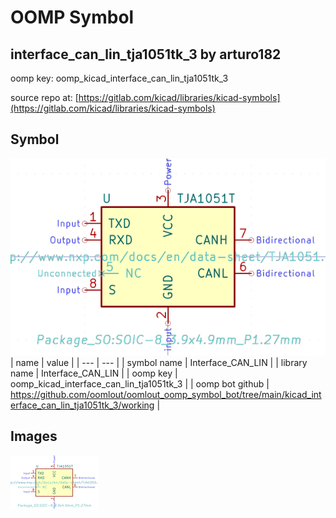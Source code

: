 # OOMP Symbol  
## interface_can_lin_tja1051tk_3  by arturo182  
  
oomp key: oomp_kicad_interface_can_lin_tja1051tk_3  
  
source repo at: [https://gitlab.com/kicad/libraries/kicad-symbols](https://gitlab.com/kicad/libraries/kicad-symbols)  
## Symbol  
  
[![working.png](working_600.png)](working.png)  
| name | value | 
| --- | --- | 
| symbol name | Interface_CAN_LIN | 
| library name | Interface_CAN_LIN | 
| oomp key | oomp_kicad_interface_can_lin_tja1051tk_3 | 
| oomp bot github | https://github.com/oomlout/oomlout_oomp_symbol_bot/tree/main/kicad_interface_can_lin_tja1051tk_3/working | 
## Images  
  
[![working.png](working_140.png)](working.png)  
